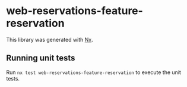 # web-reservations-feature-reservation

This library was generated with [Nx](https://nx.dev).

## Running unit tests

Run `nx test web-reservations-feature-reservation` to execute the unit tests.
